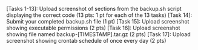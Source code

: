[Tasks 1-13]: Upload screenshot of sections from the backup.sh script displaying the correct code (13 pts: 1 pt for each of the 13 tasks)
[Task 14]: Submit your completed backup.sh file (1 pt)
[Task 15]: Upload screenshot showing executable permissions (2 pts)
[Task 16]: Upload screenshot showing file named backup-[TIMESTAMP].tar.gz (2 pts)
[Task 17]: Upload screenshot showing crontab schedule of once every day (2 pts)

```
```

```
```

```
```

```
```

```
```


```
```


```
```

```
```

```
```


```
```

```
```

```
```

```
```
